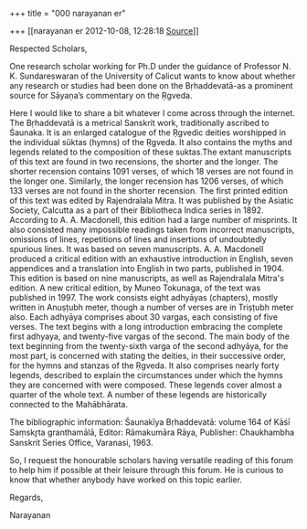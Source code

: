 +++
title = "000 narayanan er"

+++
[[narayanan er	2012-10-08, 12:28:18 [Source](https://groups.google.com/g/bvparishat/c/ZMlEp8HvFhI)]]



Respected Scholars,

One research scholar working for Ph.D under the guidance of Professor N. K. Sundareswaran of the University of Calicut wants to know about whether any research or studies had been done on the Bṛhaddevatā-as a prominent source for Sāyaṇa’s commentary on the Ṛgveda.  

Here I would like to share a bit whatever I come across through the internet. The Bṛhaddevatā is a metrical Sanskrit work, traditionally ascribed to Śaunaka. It is an enlarged catalogue of the Ṛgvedic deities worshipped in the individual sūktas (hymns) of the Ṛgveda. It also contains the myths and legends related to the composition of these suktas.The extant manuscripts of this text are found in two recensions, the shorter and the longer. The shorter recension contains 1091 verses, of which 18 verses are not found in the longer one. Similarly, the longer recension has 1206 verses, of which 133 verses are not found in the shorter recension. The first printed edition of this text was edited by Rajendralala Mitra. It was published by the Asiatic Society, Calcutta as a part of their Bibliotheca Indica series in 1892. According to A. A. Macdonell, this edition had a large number of misprints. It also consisted many impossible readings taken from incorrect manuscripts, omissions of lines, repetitions of lines and insertions of undoubtedly spurious lines. It was based on seven manuscripts. A. A. Macdonell produced a critical edition with an exhaustive introduction in English, seven appendices and a translation into English in two parts, published in 1904. This edition is based on nine manuscripts, as well as Rajendralala Mitra's edition. A new critical edition, by Muneo Tokunaga, of the text was published in 1997. The work consists eight adhyāyas (chapters), mostly written in Anuṣṭubh meter, though a number of verses are in Triṣṭubh meter also. Each adhyāya comprises about 30 vargas, each consisting of five verses. The text begins with a long introduction embracing the complete first adhyaya, and twenty-five vargas of the second. The main body of the text beginning from the twenty-sixth varga of the second adhyāya, for the most part, is concerned with stating the deities, in their successive order, for the hymns and stanzas of the Ṛgveda. It also comprises nearly forty legends, described to explain the circumstances under which the hymns they are concerned with were composed. These legends cover almost a quarter of the whole text. A number of these legends are historically connected to the Mahābhārata.

The bibliographic information: Śaunakīya Bṛhaddevatā: volume 164 of Kāśī Saṃskr̥ta granthamālā, Editor: Rāmakumāra Rāya, Publisher: Chaukhambha Sanskrit Series Office, Varanasi, 1963.  

So, I request the honourable scholars having versatile reading of this forum to help him if possible at their leisure through this forum. He is curious to know that whether anybody have worked on this topic earlier.

Regards,

Narayanan  

